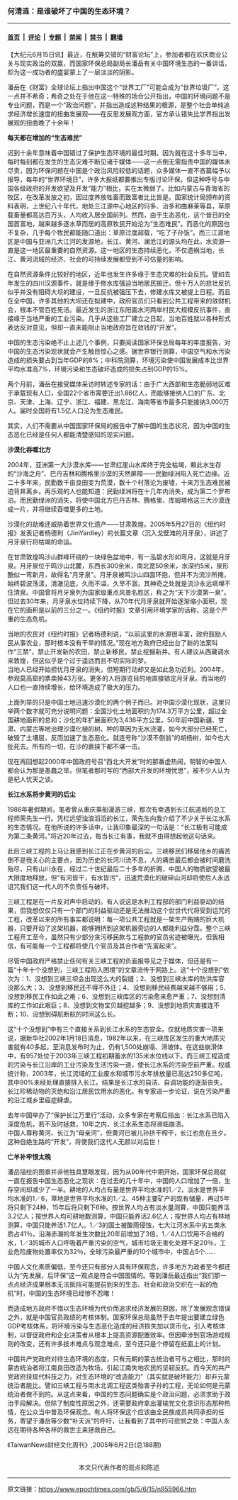 ### 何清涟：是谁破坏了中国的生态环境？

---

#### [首页](../../../..?n955966) &nbsp;|&nbsp; [评论](../../../../../epoch-comment?n955966) &nbsp;|&nbsp; [专题](../../../../../epoch-special?n955966) &nbsp;|&nbsp; [禁闻](../../../../../epoch-news?n955966) &nbsp;|&nbsp; [禁书](../../../../../books?n955966) &nbsp;|&nbsp; [翻墙](https://github.com/gfw-breaker/nogfw/blob/master/README.md?n955966)


<div class="post_content" id="artbody" itemprop="articleBody">
 <!-- article content begin -->
 <p>
  【大纪元6月15日讯】最近，在觥筹交错的“财富论坛”上，参加者都在欢庆商业公关与现实政治的双赢，而国家环保总局副局长潘岳有关中国环境生态的一番讲话，却为这一成功者的盛宴蒙上了一层淡淡的阴影。
 </p>
 <p>
  潘岳在《财富》全球论坛上指出中国这个“世界工厂”可能会成为“世界垃圾厂”。这一点并不希奇；希奇之处在于他在这一特殊的场合公开指出，中国的环境问题不是专业问题，而是一个“政治问题”，并指出造成这种结果的根源，是整个社会单纯追求经济增长速度的扭曲发展观――在反思发展观方面，官方承认错失比学界指出发展观的扭曲晚了十余年！
 </p>
 <p>
  <b>
   每天都在增加的“生态难民”
  </b>
 </p>
 <p>
  迟到十余年意味着中国错过了保护生态环境的最佳时期。因为就在这十多年当中，每时每刻都在发生的生态灾难不断见诸于媒体――这一点倒无需指责中国的媒体未尽责，因为环保问题在中国是个政治风险较低的话题，众多媒体一直不吝篇幅予以报导，每年的“世界环境日”，许多大报纸都要推出专版讨论环保。但这种呼号与中国各级政府的开发欲望及开发“能力”相比，实在太微弱了。比如内蒙古与青海省的牧区，在改革发放之初，因过度养放牲畜而致富者比比皆是。国家统计局颁布的资料表明，上世纪八十年代，地处三江源中心地区的玛多、治多和曲麻莱等县，草原载畜量都高达百万头，人均收入居全国前列。然而，由于生态恶化，这个昔日的全国首富地，越来越多逐水草而居的高原牧民开始沦为“生态难民”。而恶化的原因也不复杂，几乎每个牧民都能随口道出：草原过度超载，“吃了子孙饭”。而三江源地区是中国与亚洲几大江河的发源地，长江、黄河、澜沧江的源头均在此，水资源一直是这一地区最重要的自然资源。这一地区的生态持续恶化，不仅遗祸当地，长江、黄河流域的经济、社会的可持续发展都受到不可估量的影响。
 </p>
 <p>
  在自然资源条件比较好的地区，近年也发生许多缘于生态灾难的社会反抗。譬如去年发生的四川汉源事件，就是缘于修水库强迫当地居民搬迁。但十万人的悲壮反抗似乎并没有阻碍大坝的建设，一旦反抗被强压下去，修建水库又被提上日程。而且在全中国，许多其他的大坝还在拟建中，政府官员们只看到公共工程带来的敛财机会，根本不管百姓死活。最近发生的浙江东阳画水河两岸村民大规模反抗事件，直接缘于当地严重的工业污染。几乎从这些工厂建立之日起，当地百姓就以各种形式表达反对意见，但却一直未能阻止当地政府旨在敛钱的“开发”。
 </p>
 <p>
  中国的生态污染绝不止上述几个事例，只要阅读国家环保总局每年的年度报告，对中国的生态污染现状就会产生触目惊心之感。据世界银行测算，中国空气和水污染造成的损失要占到当年GDP的8%；中科院测算，环境污染使中国发展成本比世界平均水准高7%，环境污染和生态破坏造成的损失占到GDP的15%。
 </p>
 <p>
  两个月前，潘岳在接受媒体采访时转述专家的话：由于广大西部和生态脆弱地区难于承载现有人口，全国22个省市需要迁出1.86亿人，而能够接纳人口的广东、北京、天津、上海、辽宁、浙江、福建、黑龙江、海南等省市最多只能接纳3,000万人。届时全国将有1.5亿人口沦为生态难民。
 </p>
 <p>
  其实，人们不需要从中国国家环保局的报告中了解中国的生态状况，因为中国的生态恶化已经是任何人都能清楚感知的现实问题。
 </p>
 <p>
  <b>
   沙漠化吞噬北方
  </b>
 </p>
 <p>
  2004年，亚洲第一大沙漠水库——甘肃红崖山水库终于完全枯竭，赖此水生存的“沙海之舟”、巴丹吉林和腾格里沙漠的天然屏障——民勤绿洲陷入死亡边缘。近二十多年来，民勤数千亩良田变为荒漠，数十个村落沦为废墟，十来万生态难民被迫背井离乡。再乐观的人也能知道：民勤绿洲将在十几年内消失，成为第二个罗布泊。而民勤绿洲的消失，将使中国北方巴丹吉林、腾格里、库姆塔格这三大沙漠连成一片，并将继续吞噬更多的土地。
 </p>
 <p>
  沙漠化的劫难还威胁着世界文化遗产――甘肃敦煌。2005年5月27日的《纽约时报》发表记者杨德利（JimYardley）的长篇文章〈沉入戈壁滩的月牙泉〉，讲述了月牙泉行将枯竭的命运。
 </p>
 <p>
  在甘肃敦煌鸣沙山群峰环绕的一块绿色盆地中，有一泓碧水形如弯月，这就是月牙泉。月牙泉位于鸣沙山北麓，东西长300余米，南北宽50余米，水深约5米，泉形酷似一弯新月，故得名“月牙泉”。月牙泉被鸣沙山四面环抱，但并不为流沙所掩，始终碧波荡漾，清澈见底，久雨不溢，久旱不涸，其神奇之处就是流沙永远填埋不住清泉。中国曾将月牙泉列为国家级重点风景名胜区，称之为“天下沙漠第一泉”。但过去30年来，月牙泉水位持续下降，从70年代月牙泉就开始逐渐缩小面积，现在它的面积是以前的三分之一。《纽约时报》文章引用环境学家的话称，这是个严重的生态危机。
 </p>
 <p>
  当地的农民对《纽约时报》记者杨德利说，“以前这里的水源很丰富，政府鼓励人民从事农业，那时根本没有干旱的情况。”现在地方政府已经出台了新的法案叫作“三禁”，禁止开发新的农田，禁止新移民，禁止挖掘新井。有人建议从西藏调水来敦煌，但这似乎是个过于遥远而且不切实际的梦。
  <br/>
  当地人已经开始担忧月牙泉的消失，但短期行动却又是如此急功近利。2004年，参观莫高窟的票卖掉43万张。更多的人将游览目的地直接锁定月牙泉。而当地的人口也一直持续增长，给环境造成了极大的压力。
 </p>
 <p>
  上面列举的只是中国土地迅速沙漠化的两个例子而已。对中国沙漠化现状，这里只举两个数字就可充分说明问题：全国沙化土地面积约为174.3万平方公里，超过全国耕地面积的总和；沙化的年扩展面积为3,436平方公里。50年前中国新疆、甘肃、内蒙古等地治理沙漠化植的树、种的草因为无水浇灌，如今大部分已经死亡，破毁了土壤层，反而加速了生态恶化。就连号称“沙漠不倒翁”的胡杨树，如今也大批死去。所有的一切，在沙的裹挟下都不堪一击。
 </p>
 <p>
  现在再回想起2000年中国政府号召“西北大开发”时的那番虚热闹，明智的中国人都会认为那是愚蠢之举。但笔者那时写的“西部大开发的环境忧思”，被不少人认为是杞人忧天之谈。
 </p>
 <p>
  <b>
   长江水系将步黄河的后尘
  </b>
 </p>
 <p>
  1986年暑假期间，笔者曾从重庆乘船漫游三峡，那次有幸遇到长江航道局的总工程师荣先生一行。凭栏远望浊浪滔滔的长江，荣先生向我介绍了不少关于长江水系的生态情况。在他所说的许多话中，让我印象最深的一句话是：“长江极有可能成为第二条黄河。”将近20年过去，每当长江有事，我就不由得想起他这句话来。
 </p>
 <p>
  此后三峡工程的上马让我感到长江正在步黄河的后尘。三峡移民们移居他乡的痛苦倒不是我关心的主要点，因为历史的长河川流不息，人的痛苦最后都会被时间磨洗殆尽，只有山川永在，经过二十世纪最后二十多年的折腾，中国人的物质欲望被最大限度地释放，但“有河皆干，有水皆污”，迅速荒漠化的破碎山河却将使后人永远诅咒我们这一代人的不负责任与破坏。
 </p>
 <p>
  三峡工程是在一片反对声中启动的。有人说这是水利工程部的部门利益驱动的结果，但我想仅仅只有一个部门的利益驱动还是无法推动这个世世代代将受到诅咒的工程，改革以来的所有事实都说明：每一项公共工程就是一架生产贿赂的巨大机器，只要开动了这架机器，能够拥挤到这架机器旁边的人都能利益分霑。整个三峡工程开工至今，虽然只有少部分贪污移民款与工程款的官员劣迹被曝光，但我相信，有可能每一个工程都将使几个官员及其合作者“先富起来”。
 </p>
 <p>
  尽管中国政府严格禁止任何有关三峡工程的负面报导见之于媒体，但还是有一篇“十年十个没想到，三峡工程陷入困境”的文章流传于网路上。这“十个没想到”依次为：1、没想到三峡三坝会出现这么大的裂缝；2、没想到三峡水库的防洪库容没那么大；3、没想到移民还不得不外迁；4、没想到移民经费越来越不够用；5、没想到移民工作如此之难；6、没想到三峡库区的污染愈来愈严重；7、没想到清库的工作如此艰巨；8、没想到文物宝贝越挖越多；9、没想到地质灾害接连不断；10、没想到碍航断航的时间这么长。
 </p>
 <p>
  这“十个没想到”中有三个直接关系到长江水系的生态安全。仅就地质灾害一项来说，据新华社2002年1月18日消息，1982年以来，在三峡库区发生的重大地质灾害就有40多起，至消息发布时为止，仍有1,500处崩塌、滑坡体。在这些崩滑体中，有957处位于2003年三峡工程初期蓄水的135米水位线以下。而三峡工程造成的污染与长江沿岸的工业污染及生活污染一道，使长江水系的污染空前严重。权威统计称，2003年，长江流域的工业废水和城市污水年排放量已高达250多亿吨，其中90%未经处理直接排入长江。结果是长江水的自洁、自调功能的逐渐丧失，长江珍稀动物的灭绝和沿江居民饮用水的恶化。有专家进一步论证，说在污染严重的沿江城乡里癌症肆虐。
 </p>
 <p>
  去年中国举办了“保护长江万里行”活动，众多专家在考察后指出：长江水系已陷入深度危机，若不及时拯救，10年之内，长江水系生态将濒临崩溃。
  <br/>
  中国人尊称黄河、长江为“母亲河”，但黄河已被儿孙挤干榨干，长江也危在旦夕。这种自绝生路的“开发”，将使我们这代人无颜以对后世！
 </p>
 <p>
  <b>
   亡羊补牢恨太晚
  </b>
 </p>
 <p>
  潘岳描绘的图景并非他独具慧眼发现，因为从90年代中期开始，国家环保总局就一直在报告中国生态恶化之现状：在过去的几十年中，中国的人口增加了一倍，生存空间却减少了一半。耕地的人均占有量是世界平均水准的1／2，淡水是世界平均水准的1／6，草地是世界平均水准的1／2。45种主要矿产的现有储量，再过5年将只剩下24种，15年后将只剩下6种。按世界人均占有淡水量测算，中国只能养活3.2亿人；按世界人均可耕地数测算，中国只能养活2.6亿人；按世界人均占有林地测算，中国只能养活1.7亿人。1／3的国土被酸雨侵蚀，七大江河水系中劣五类水质占41％，沿海赤潮的年发生次数比20年前增加了3倍，1／4人口饮用不合格的水，1／3的城市人口呼吸着严重污染的空气，城市垃圾无害化处理不足20％，工业危险废物处置率仅为32％，全球污染最严重的10个城市中，中国占5个……
 </p>
 <p>
  中国人文化素质偏低，至今还只有部分人具有环保观念，许多地方为政者至今都还认为“先发展，后环保”这一观点是符合中国国情的。等到潘岳最近指出“我们那一点点经济成果根本无法抵挡可能提前到来的生态、社会和政治交织在一起的危机”时，中国的生态环境已经惨不忍睹！
 </p>
 <p>
  而造成地方政府不惜以生态环境为代价而追求经济发展的原因，除了发展观念错误之外，就是中国官员政绩的考核体制。国家环保总局虽然于去年提出要建立绿色GDP考核体系，将环境污染与生态恶化造成的经济损失加以货币化，引入考核体制，以督促政府和企业决策者从根本上提高资源配置效率。但因牵涉到官场游戏规则的改变，还有许多技术难点与观念难点，至今还只是个停留在纸面上的计划。
 </p>
 <p>
  中国共产党政府对待生态环境的态度，只有元朝的蒙古统治者可与之相比，那时的蒙古统治者将江南良田改造为牧场，引起江南失地农民的坚韧反抗。而今天的共产党政府挟现代科技之力，对生态环境的“改造能力”（其实就是破坏能力）却非元蒙统治者能比。譬如三峡工程与南水北调工程这类殆害子孙的工程，无论如何是元蒙统治者做不到的。从这点来看，中国的生态问题确实是个政治问题，必须求助于政治手段解决。但除了制度性原因之外，还需要政府拿出灌输党文化意识形态那种热情，在公众当中普及环保观念。有人将环保这个应该由全民族成员共同承担的任务，寄望于潘岳等少数“补天派”的呼吁，让我看到了其中的可悲悯之处：中国人永远在期待各种各样的救世主来拯救自己。
 </p>
 <p>
  《TaiwanNews财经文化周刊》,2005年6月2日(总188期)
  <br/>
  <font color="#ffffff">
   (http://www.dajiyuan.com)
  </font>
  <br/>
  <center>
   <font class="GY13">
    本文只代表作者的观点和陈述
   </font>
  </center>
 </p>
 <!-- article content end -->
 <div id="below_article_ad">
 </div>
</div>


---

原文链接：https://www.epochtimes.com/gb/5/6/15/n955966.htm